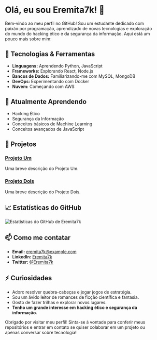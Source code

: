 # Olá, eu sou Eremita7k! 👋

Bem-vindo ao meu perfil no GitHub! Sou um estudante dedicado com paixão por programação, aprendizado de novas tecnologias e exploração do mundo do hacking ético e da segurança da informação. Aqui está um pouco mais sobre mim:

## 🔧 Tecnologias & Ferramentas

- **Linguagens:** Aprendendo Python, JavaScript
- **Frameworks:** Explorando React, Node.js
- **Bancos de Dados:** Familiarizando-me com MySQL, MongoDB
- **DevOps:** Experimentando com Docker
- **Nuvem:** Começando com AWS

## 🌱 Atualmente Aprendendo

- Hacking Ético
- Segurança da Informação
- Conceitos básicos de Machine Learning
- Conceitos avançados de JavaScript

## 🚀 Projetos

### [Projeto Um](https://github.com/Eremita7k/project-one)
Uma breve descrição do Projeto Um.

### [Projeto Dois](https://github.com/Eremita7k/project-two)
Uma breve descrição do Projeto Dois.

## 📈 Estatísticas do GitHub

![Estatísticas do GitHub de Eremita7k](https://github-readme-stats.vercel.app/api?username=Eremita7k&show_icons=true&theme=radical)

## 📫 Como me contatar

- **Email:** [eremita7k@example.com](mailto:eremita7k@example.com)
- **LinkedIn:** [Eremita7k](https://www.linkedin.com/in/eremita7k/)
- **Twitter:** [@Eremita7k](https://twitter.com/Eremita7k)

## ⚡ Curiosidades

- Adoro resolver quebra-cabeças e jogar jogos de estratégia.
- Sou um ávido leitor de romances de ficção científica e fantasia.
- Gosto de fazer trilhas e explorar novos lugares.
- **Tenho um grande interesse em hacking ético e segurança da informação.**

Obrigado por visitar meu perfil! Sinta-se à vontade para conferir meus repositórios e entrar em contato se quiser colaborar em um projeto ou apenas conversar sobre tecnologia!
